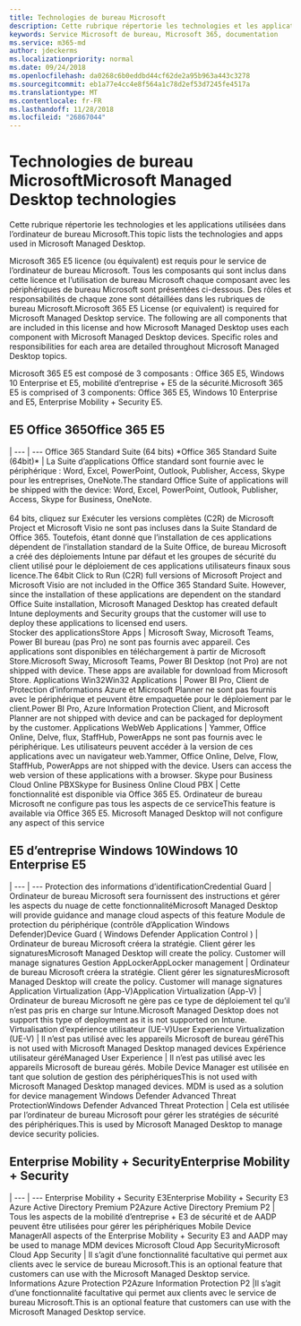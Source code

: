 ```yaml
---
title: Technologies de bureau Microsoft
description: Cette rubrique répertorie les technologies et les applications utilisées dans l’ordinateur de bureau Microsoft.
keywords: Service Microsoft de bureau, Microsoft 365, documentation
ms.service: m365-md
author: jdeckerms
ms.localizationpriority: normal
ms.date: 09/24/2018
ms.openlocfilehash: da0268c6b0eddbd44cf62de2a95b963a443c3278
ms.sourcegitcommit: eb1a77e4cc4e8f564a1c78d2ef53d7245fe4517a
ms.translationtype: MT
ms.contentlocale: fr-FR
ms.lasthandoff: 11/28/2018
ms.locfileid: "26867044"
---
```

# <a name="microsoft-managed-desktop-technologies"></a><span data-ttu-id="b9215-104">Technologies de bureau Microsoft</span><span class="sxs-lookup"><span data-stu-id="b9215-104">Microsoft Managed Desktop technologies</span></span>

<span data-ttu-id="b9215-105">Cette rubrique répertorie les technologies et les applications utilisées dans l’ordinateur de bureau Microsoft.</span><span class="sxs-lookup"><span data-stu-id="b9215-105">This topic lists the technologies and apps used in Microsoft Managed Desktop.</span></span>

<!-- Microsoft 365 E5; Device as a Service -->
<!-- in O365 table, standard suite, removed this sentence "Please see the Installation of Project/Visio 64bit Click to Run Addendum for important deployment instructions. -->

<span data-ttu-id="b9215-p101">Microsoft 365 E5 licence (ou équivalent) est requis pour le service de l’ordinateur de bureau Microsoft. Tous les composants qui sont inclus dans cette licence et l’utilisation de bureau Microsoft chaque composant avec les périphériques de bureau Microsoft sont présentées ci-dessous.  Des rôles et responsabilités de chaque zone sont détaillées dans les rubriques de bureau Microsoft.</span><span class="sxs-lookup"><span data-stu-id="b9215-p101">Microsoft 365 E5 License (or equivalent) is required for Microsoft Managed Desktop service. The following are all components that are included in this license and how Microsoft Managed Desktop uses each component with Microsoft Managed Desktop devices.  Specific roles and responsibilities for each area are detailed throughout Microsoft Managed Desktop topics.</span></span> 

<span data-ttu-id="b9215-109">Microsoft 365 E5 est composé de 3 composants : Office 365 E5, Windows 10 Enterprise et E5, mobilité d’entreprise + E5 de la sécurité.</span><span class="sxs-lookup"><span data-stu-id="b9215-109">Microsoft 365 E5 is comprised of 3 components: Office 365 E5, Windows 10 Enterprise and E5, Enterprise Mobility + Security E5.</span></span>  

## <a name="office-365-e5"></a><span data-ttu-id="b9215-110">E5 Office 365</span><span class="sxs-lookup"><span data-stu-id="b9215-110">Office 365 E5</span></span>
 |
 --- | ---
<span data-ttu-id="b9215-111">Office 365 Standard Suite (64 bits) \*</span><span class="sxs-lookup"><span data-stu-id="b9215-111">Office 365 Standard Suite (64bit)\*</span></span> | <span data-ttu-id="b9215-112">La Suite d’applications Office standard sont fournie avec le périphérique : Word, Excel, PowerPoint, Outlook, Publisher, Access, Skype pour les entreprises, OneNote.</span><span class="sxs-lookup"><span data-stu-id="b9215-112">The standard Office Suite of applications will be shipped with the device: Word, Excel, PowerPoint, Outlook, Publisher, Access, Skype for Business, OneNote.</span></span><br><br><span data-ttu-id="b9215-p102">64 bits, cliquez sur Exécuter les versions complètes (C2R) de Microsoft Project et Microsoft Visio ne sont pas incluses dans la Suite Standard de Office 365.  Toutefois, étant donné que l’installation de ces applications dépendent de l’installation standard de la Suite Office, de bureau Microsoft a créé des déploiements Intune par défaut et les groupes de sécurité du client utilisé pour le déploiement de ces applications utilisateurs finaux sous licence.</span><span class="sxs-lookup"><span data-stu-id="b9215-p102">The 64bit Click to Run (C2R) full versions of Microsoft Project and Microsoft Visio are not included in the Office 365 Standard Suite.  However, since the installation of these applications are dependent on the standard Office Suite installation, Microsoft Managed Desktop has created default Intune deployments and Security groups that the customer will use to deploy these applications to licensed end users.</span></span>  
<span data-ttu-id="b9215-115">Stocker des applications</span><span class="sxs-lookup"><span data-stu-id="b9215-115">Store Apps</span></span> |    <span data-ttu-id="b9215-p103">Microsoft Sway, Microsoft Teams, Power BI bureau (pas Pro) ne sont pas fournis avec appareil. Ces applications sont disponibles en téléchargement à partir de Microsoft Store.</span><span class="sxs-lookup"><span data-stu-id="b9215-p103">Microsoft Sway, Microsoft Teams, Power BI Desktop (not Pro) are not shipped with device. These apps are available for download from Microsoft Store.</span></span>
<span data-ttu-id="b9215-118">Applications Win32</span><span class="sxs-lookup"><span data-stu-id="b9215-118">Win32 Applications</span></span> |    <span data-ttu-id="b9215-119">Power BI Pro, Client de Protection d’informations Azure et Microsoft Planner ne sont pas fournis avec le périphérique et peuvent être empaquetée pour le déploiement par le client.</span><span class="sxs-lookup"><span data-stu-id="b9215-119">Power BI Pro, Azure Information Protection Client, and Microsoft Planner are not shipped with device and can be packaged for deployment by the customer.</span></span> 
<span data-ttu-id="b9215-120">Applications Web</span><span class="sxs-lookup"><span data-stu-id="b9215-120">Web Applications</span></span> |  <span data-ttu-id="b9215-p104">Yammer, Office Online, Delve, flux, StaffHub, PowerApps ne sont pas fournis avec le périphérique. Les utilisateurs peuvent accéder à la version de ces applications avec un navigateur web.</span><span class="sxs-lookup"><span data-stu-id="b9215-p104">Yammer, Office Online, Delve, Flow, StaffHub, PowerApps are not shipped with the device. Users can access the web version of these applications with a browser.</span></span>
<span data-ttu-id="b9215-123">Skype pour Business Cloud Online PBX</span><span class="sxs-lookup"><span data-stu-id="b9215-123">Skype for Business Online Cloud PBX</span></span> | <span data-ttu-id="b9215-p105">Cette fonctionnalité est disponible via Office 365 E5. Ordinateur de bureau Microsoft ne configure pas tous les aspects de ce service</span><span class="sxs-lookup"><span data-stu-id="b9215-p105">This feature is available via Office 365 E5. Microsoft Managed Desktop will not configure any aspect of this service</span></span>

## <a name="windows-10-enterprise-e5"></a><span data-ttu-id="b9215-126">E5 d’entreprise Windows 10</span><span class="sxs-lookup"><span data-stu-id="b9215-126">Windows 10 Enterprise E5</span></span>

 |
 --- | ---
<span data-ttu-id="b9215-127">Protection des informations d’identification</span><span class="sxs-lookup"><span data-stu-id="b9215-127">Credential Guard</span></span> |  <span data-ttu-id="b9215-128">Ordinateur de bureau Microsoft sera fournissent des instructions et gérer les aspects du nuage de cette fonctionnalité</span><span class="sxs-lookup"><span data-stu-id="b9215-128">Microsoft Managed Desktop will provide guidance and manage cloud aspects of this feature</span></span>
<span data-ttu-id="b9215-129">Module de protection du périphérique (contrôle d’Application Windows Defender)</span><span class="sxs-lookup"><span data-stu-id="b9215-129">Device Guard ( Windows Defender Application Control )</span></span>   | <span data-ttu-id="b9215-p106">Ordinateur de bureau Microsoft créera la stratégie. Client gérer les signatures</span><span class="sxs-lookup"><span data-stu-id="b9215-p106">Microsoft Managed Desktop will create the policy. Customer will manage signatures</span></span>
<span data-ttu-id="b9215-132">Gestion AppLocker</span><span class="sxs-lookup"><span data-stu-id="b9215-132">AppLocker management</span></span> |  <span data-ttu-id="b9215-p107">Ordinateur de bureau Microsoft créera la stratégie. Client gérer les signatures</span><span class="sxs-lookup"><span data-stu-id="b9215-p107">Microsoft Managed Desktop will create the policy. Customer will manage signatures</span></span>
<span data-ttu-id="b9215-135">Application Virtualization (App-V)</span><span class="sxs-lookup"><span data-stu-id="b9215-135">Application Virtualization (App-V)</span></span> |    <span data-ttu-id="b9215-136">Ordinateur de bureau Microsoft ne gère pas ce type de déploiement tel qu’il n’est pas pris en charge sur Intune.</span><span class="sxs-lookup"><span data-stu-id="b9215-136">Microsoft Managed Desktop does not support this type of deployment as it is not supported on Intune.</span></span>
<span data-ttu-id="b9215-137">Virtualisation d’expérience utilisateur (UE-V)</span><span class="sxs-lookup"><span data-stu-id="b9215-137">User Experience Virtualization (UE-V)</span></span> | <span data-ttu-id="b9215-138">Il n’est pas utilisé avec les appareils Microsoft de bureau géré</span><span class="sxs-lookup"><span data-stu-id="b9215-138">This is not used with Microsoft Managed Desktop managed devices</span></span>
<span data-ttu-id="b9215-139">Expérience utilisateur géré</span><span class="sxs-lookup"><span data-stu-id="b9215-139">Managed User Experience</span></span>  | <span data-ttu-id="b9215-p108">Il n’est pas utilisé avec les appareils Microsoft de bureau gérés. Mobile Device Manager est utilisée en tant que solution de gestion des périphériques</span><span class="sxs-lookup"><span data-stu-id="b9215-p108">This is not used with Microsoft Managed Desktop managed devices. MDM is used as a solution for device management</span></span>
<span data-ttu-id="b9215-142">Windows Defender Advanced Threat Protection</span><span class="sxs-lookup"><span data-stu-id="b9215-142">Windows Defender Advanced Threat Protection</span></span> |   <span data-ttu-id="b9215-143">Cela est utilisée par l’ordinateur de bureau Microsoft pour gérer les stratégies de sécurité des périphériques.</span><span class="sxs-lookup"><span data-stu-id="b9215-143">This is used by Microsoft Managed Desktop to manage device security policies.</span></span> 

## <a name="enterprise-mobility--security"></a><span data-ttu-id="b9215-144">Enterprise Mobility + Security</span><span class="sxs-lookup"><span data-stu-id="b9215-144">Enterprise Mobility + Security</span></span> 

 |
 --- | ---
<span data-ttu-id="b9215-145">Enterprise Mobility + Security E3</span><span class="sxs-lookup"><span data-stu-id="b9215-145">Enterprise Mobility + Security E3</span></span><br><span data-ttu-id="b9215-146">Azure Active Directory Premium P2</span><span class="sxs-lookup"><span data-stu-id="b9215-146">Azure Active Directory Premium P2</span></span> |    <span data-ttu-id="b9215-147">Tous les aspects de la mobilité d’entreprise + E3 de sécurité et de AADP peuvent être utilisées pour gérer les périphériques Mobile Device Manager</span><span class="sxs-lookup"><span data-stu-id="b9215-147">All aspects of the Enterprise Mobility + Security E3 and AADP may be used to manage MDM devices</span></span>
<span data-ttu-id="b9215-148">Microsoft Cloud App Security</span><span class="sxs-lookup"><span data-stu-id="b9215-148">Microsoft Cloud App Security</span></span> |  <span data-ttu-id="b9215-149">Il s’agit d’une fonctionnalité facultative qui permet aux clients avec le service de bureau Microsoft.</span><span class="sxs-lookup"><span data-stu-id="b9215-149">This is an optional feature that customers can use with the Microsoft Managed Desktop service.</span></span>
<span data-ttu-id="b9215-150">Informations Azure Protection P2</span><span class="sxs-lookup"><span data-stu-id="b9215-150">Azure Information Protection P2</span></span>  |<span data-ttu-id="b9215-151">Il s’agit d’une fonctionnalité facultative qui permet aux clients avec le service de bureau Microsoft.</span><span class="sxs-lookup"><span data-stu-id="b9215-151">This is an optional feature that customers can use with the Microsoft Managed Desktop service.</span></span>